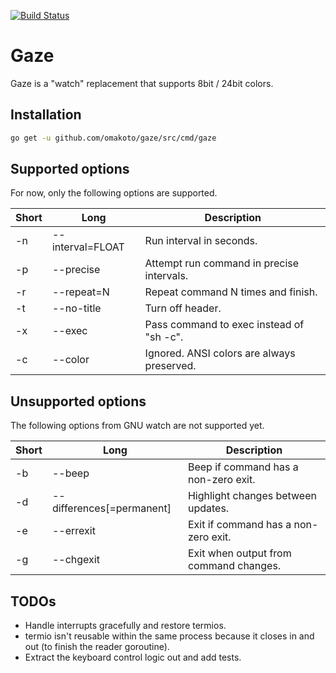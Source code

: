 [![Build Status](https://travis-ci.org/omakoto/gaze.svg?branch=master)](https://travis-ci.org/omakoto/gaze)
# Gaze
Gaze is a "watch" replacement that supports 8bit / 24bit colors.

## Installation

```bash
go get -u github.com/omakoto/gaze/src/cmd/gaze
```

## Supported options

For now, only the following options are supported.

Short|Long|Description
-----|----|-----------
-n|--interval=FLOAT |Run interval in seconds. 
-p|--precise|Attempt run command in precise intervals.
-r|--repeat=N|Repeat command N times and finish.
-t|--no-title|Turn off header.
-x|--exec|Pass command to exec instead of "sh -c".
-c|--color|Ignored. ANSI colors are always preserved.

## Unsupported options

The following options from GNU watch are not supported yet.

Short|Long|Description
-----|----|-----------
-b|--beep|Beep if command has a non-zero exit.
-d|--differences[=permanent]|Highlight changes between updates.
-e|--errexit|Exit if command has a non-zero exit.
-g|--chgexit|Exit when output from command changes.

## TODOs
 - Handle interrupts gracefully and restore termios.
 - termio isn't reusable within the same process because it closes in and out (to finish the reader goroutine).
 - Extract the keyboard control logic out and add tests. 
